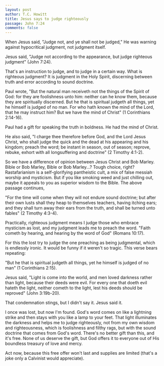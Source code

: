```yaml
---
layout: post
author: T.C. Howitt
title: Jesus says to judge righteously
passage: John 7:24
comments: false
---
```


When Jesus said, "Judge not, and ye shall not be judged," He was warning against hypocritical judgment, not judgment itself.

Jesus said, "Judge not according to the appearance, but judge righteous judgment" (John 7:24).

That's an instruction to judge, and to judge in a certain way. What is righteous judgment? It is judgment in the Holy Spirit, discerning between truth and error according to sound doctrine.

Paul wrote, "But the natural man receiveth not the things of the Spirit of God: for they are foolishness unto him: neither can he know them, because they are spiritually discerned. But he that is spiritual judgeth all things, yet he himself is judged of no man. For who hath known the mind of the Lord, that he may instruct him? But we have the mind of Christ" (1 Corinthians 2:14-16).

Paul had a gift for speaking the truth in boldness. He had the mind of Christ.

He also said, "I charge thee therefore before God, and the Lord Jesus Christ, who shall judge the quick and the dead at his appearing and his kingdom; preach the word; be instant in season, out of season; reprove, rebuke, exhort with all longsuffering and doctrine" (2 Timothy 4:1-2).

So we have a difference of opinion between Jesus Christ and Bob Marley. Bible or Bob Marley, Bible or Bob Marley...? Tough choice, right? Rastafarianism is a self-glorifying pantheistic cult, a mix of false messiah worship and mysticism. But if you like smoking weed and just chilling out, maybe it appeals to you as superior wisdom to the Bible. The above passage continues,

"For the time will come when they will not endure sound doctrine; but after their own lusts shall they heap to themselves teachers, having itching ears; and they shall turn away their ears from the truth, and shall be turned unto fables" (2 Timothy 4:3-4).

Practically, righteous judgment means I judge those who embrace mysticism as lost, and my judgment leads me to preach the word. "Faith cometh by hearing, and hearing by the word of God" (Romans 10:17).

For this the lost try to judge the one preaching as being judgmental, which is endlessly ironic. It would be funny if it weren't so tragic. This verse bears repeating:

"But he that is spiritual judgeth all things, yet he himself is judged of no man" (1 Corinthians 2:15).

Jesus said, "Light is come into the world, and men loved darkness rather than light, because their deeds were evil. For every one that doeth evil hateth the light, neither cometh to the light, lest his deeds should be reproved" (John 3:19b-20).

That condemnation stings, but I didn't say it. Jesus said it.

I once was lost, but now I'm found. God's word comes on like a lightning strike and then stays with you like a lamp to your feet. That light illuminates the darkness and helps me to judge righteously, not from my own wisdom and righteousness, which is foolishness and filthy rags, but with the sound doctrine that comes from God's word. There's no better gift than this, and it's free. None of us deserve the gift, but God offers it to everyone out of His boundless treasury of love and mercy.

Act now, because this free offer won't last and supplies are limited (that's a joke only a Calvinist would appreciate).
